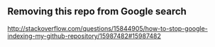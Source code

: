 ## Removing this repo from Google search ##

http://stackoverflow.com/questions/15844905/how-to-stop-google-indexing-my-github-repository/15987482#15987482